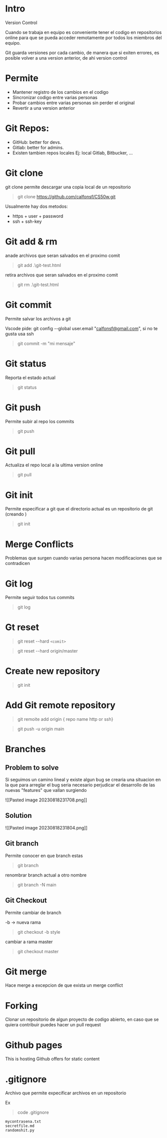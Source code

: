 # Intro

Version Control

Cuando se trabaja en equipo es conveniente tener el codigo en repositorios online para que se pueda acceder remotamente por todos los miembros del equipo.

Git guarda versiones por cada cambio, de manera que si exiten errores, es posible volver a una version anterior, de ahi version control

# Permite

- Mantener registro de los cambios en el codigo
- Sincronizar codigo entre varias personas
- Probar cambios entre varias personas sin perder el original
- Revertir a una version anterior

# Git Repos:

- GitHub: better for devs.
- Gitlab: better for admins.
- Existen tambien repos locales Ej: local Gitlab, Bitbucker, ...

# Git clone

git clone permite descargar una copia local de un repositorio 

>git clone https://github.com/calfonsf/CS50w.git


Usualmente hay dos metodos: 

- https + user + password
- ssh + ssh-key

# Git add & rm

anade archivos que seran salvados en el proximo comit

>git add .\git-test.html

retira archivos que seran salvados en el proximo comit

>git rm .\git-test.html

# Git commit

Permite salvar los archivos a git

Vscode pide: git config --global user.email "calfonsf@gmail.com", si no te gusta usa ssh

>git commit -m "mi mensaje"

# Git status

Reporta el estado actual

>git status

# Git push

Permite subir al repo los commits

>git push

# Git pull

Actualiza el repo local a la ultima version online

>git pull

# Git init

Permite especificar a git que el directorio actual es un repositorio de git (creando )

>git init

# Merge Conflicts 

Problemas que surgen cuando varias persona hacen modificaciones que se contradicen

# Git log 

Permite seguir todos tus commits

>git log

# Gt reset

>git reset --hard `<comit>`

>git reset --hard origin/master

# Create new repository

> git init

# Add Git remote repository

>git remoite add origin { repo name http or ssh}

>git push -u origin main 

# Branches

## Problem to solve

Si seguimos un camino lineal y existe algun bug se crearia una situacion en la que para arreglar el bug seria necesario perjudicar el desarrollo de las nuevas "features" que vallan surgiendo

![[Pasted image 20230818231708.png]]

## Solution 

![[Pasted image 20230818231804.png]]

## Git branch

Permite conocer en que branch estas

>git branch

renombrar branch actual a otro nombre

>git branch -N main

## Git Checkout

Permite cambiar de branch

-b -> nueva rama

>git checkout -b style

cambiar a rama master

>git checkout master

# Git merge 

Hace merge a excepcion de que exista un merge conflict

# Forking

Clonar un repositorio de algun proyecto de codigo abierto, en caso que se quiera contribuir puedes hacer un pull request

# Github pages

This is hosting Github offers for static content

# .gitignore

Archivo que permite expecificar archivos en un repositorio

Ex 

> code .gitignore

```gitignore
mycontrasena.txt
secretfile.md
randomshit.py
```

